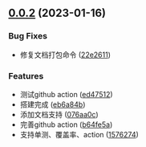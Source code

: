## [0.0.2](https://github.com/Wyatex/Lib-Starter-Rollup/compare/eb6a84b314b155f55f216d7dacc2bb904a8e3a6d...v0.0.2) (2023-01-16)


### Bug Fixes

* 修复文档打包命令 ([22e2611](https://github.com/Wyatex/Lib-Starter-Rollup/commit/22e261117df3fcbe1f9355d34a13c2061e70b420))


### Features

* 测试github action ([ed47512](https://github.com/Wyatex/Lib-Starter-Rollup/commit/ed4751276f05ffd22dcc87bf97f81e6ada985328))
* 搭建完成 ([eb6a84b](https://github.com/Wyatex/Lib-Starter-Rollup/commit/eb6a84b314b155f55f216d7dacc2bb904a8e3a6d))
* 添加文档支持 ([076aa0c](https://github.com/Wyatex/Lib-Starter-Rollup/commit/076aa0c20281c9ff2c37a91ab08886280075633e))
* 完善github action ([b64fe5a](https://github.com/Wyatex/Lib-Starter-Rollup/commit/b64fe5a42d4e591bb92b0dfabcc9bac8b138daab))
* 支持单测、覆盖率、action ([1576274](https://github.com/Wyatex/Lib-Starter-Rollup/commit/15762743f6d225e209b12f08aa001fd23b1af7c8))



